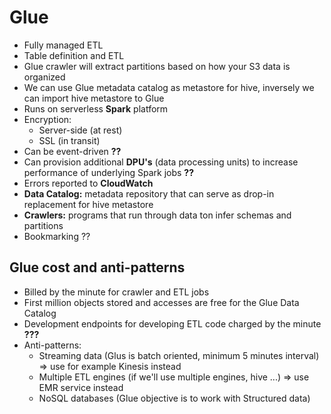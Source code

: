 # Glue

- Fully managed ETL
- Table definition and ETL
- Glue crawler will extract partitions based on how your S3 data is organized
- We can use Glue metadata catalog as metastore for hive, inversely we can import hive metastore to Glue
- Runs on serverless **Spark** platform
- Encryption:
  - Server-side (at rest)
  - SSL (in transit)
- Can be event-driven **??**
- Can provision additional **DPU's** (data processing units) to increase performance of underlying Spark jobs **??**
- Errors reported to **CloudWatch**
- **Data Catalog:** metadata repository that can serve as drop-in replacement for hive metastore
- **Crawlers:** programs that run through data ton infer schemas and partitions
- Bookmarking ??

## Glue cost and anti-patterns

- Billed by the minute for crawler and ETL jobs
- First million objects stored and accesses are free for the Glue Data Catalog
- Development endpoints for developing ETL code charged by the minute **???**
- Anti-patterns:
  - Streaming data (Glus is batch oriented, minimum 5 minutes interval) => use for example Kinesis instead
  - Multiple ETL engines (if we'll use multiple engines, hive ...) => use EMR service instead
  - NoSQL databases (Glue objective is to work with Structured data)
  
